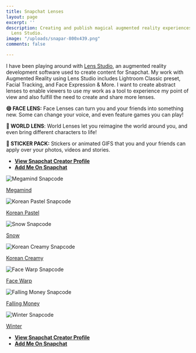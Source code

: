 ```yaml
---
title: Snapchat Lenses
layout: page
excerpt: ''
description: Creating and publish magical augmented reality experiences with Snapchat
  Lens Studio.
image: "/uploads/snapar-800x439.png"
comments: false

---
```

I have been playing around with [Lens Studio](https://lensstudio.snapchat.com/ "Snapchat Lens Studio"), an augmented reality development software used to create content for Snapchat. My work with Augmented Reality using Lens Studio includes Lightroom Classic preset, Facial Tracking, and Face Expression & More. I want to create abstract lenses to enable viewers to use my work as a tool to experience my point of view and also fulfill the need to create and share more lenses.

**😄  FACE LENS:** Face Lenses can turn you and your friends into something new. Some can change your voice, and even feature games you can play!

**🌿  WORLD LENS**: World Lenses let you reimagine the world around you, and even bring different characters to life!

**📱 STICKER PACK:** Stickers or animated GIFS that you and your friends can apply over your photos, videos and stories.

* [**View Snapchat Creator Profile**](https://lensstudio.snapchat.com/creator/hRA20nRLvMFgIhhbvR0gmA "Snapchat Creator Profile")
* [**Add Me On Snapchat**](https://snapchat.com/add/bakarimustafa "Add Me on Snap")

![Megamind Snapcode](https://snapcodes.storage.googleapis.com/png/c5f6e340-9885-3147-adc5-264af61fc127_320_229d105f-74b1-4d43-aff6-a8c3ce2a9ee7.png)

[Megamind](https://www.snapchat.com/unlock/?type=SNAPCODE&uuid=286e36e18f17429d9d450186c0e6c3ab&metadata=01)

![Korean Pastel Snapcode](https://snapcodes.storage.googleapis.com/png/f4bc8697-2ab8-3193-8bac-e91aecd391ea_320_390b1157-491c-48db-8de7-96010f757b22.png)

[Korean Pastel](https://www.snapchat.com/unlock/?type=SNAPCODE&uuid=1d4c82e7ef8540b48451bcd48ffa0e21&metadata=01)

![Snow Snapcode](https://snapcodes.storage.googleapis.com/png/46ff5ee4-9b7c-3e29-a718-cb9ec9f7cf00_320_d0d66a53-0b61-4729-85c8-62cca5df93c8.png)

[Snow](https://www.snapchat.com/unlock/?type=SNAPCODE&uuid=1cf5ca66f24a467891bb01cd265edaac&metadata=01)

![Korean Creamy Snapcode](https://snapcodes.storage.googleapis.com/png/dc87a378-4186-3e9f-ae0b-433df1d21580_320_a1304ffc-0b04-4034-b7b9-c1fa13164dcd.png)

[Korean Creamy](https://www.snapchat.com/unlock/?type=SNAPCODE&uuid=c55cbc35922a4c748988f47191671a0b&metadata=01)

![Face Warp Snapcode](https://snapcodes.storage.googleapis.com/png/3675346a-e0c3-3d70-8ce1-ac2e0b1f74ed_320_ad900b0c-ebcc-49b1-86c6-0d071bbd6545.png)

[Face Warp](https://www.snapchat.com/unlock/?type=SNAPCODE&uuid=928c361623504d47a77ad7542144b4e0&metadata=01)

![Falling Money Snapcode](https://snapcodes.storage.googleapis.com/png/aae5af04-2436-39c0-a48d-959f91bf9283_320_799c5410-df8a-46db-b2be-6cecf2b3b9a9.png)

[Falling Money](https://www.snapchat.com/unlock/?type=SNAPCODE&uuid=319cd4fac7594c48a52aa22d075c7fbc&metadata=01)

![Winter Snapcode](https://snapcodes.storage.googleapis.com/png/5583983c-e904-3a6f-8781-335b9009359f_320_6bcf8b45-339a-4287-85e2-43c6c7ea9034.png)

[Winter](https://www.snapchat.com/unlock/?type=SNAPCODE&uuid=67149d08ddcb44418dfbc909028eb972&metadata=01)

* [**View Snapchat Creator Profile**](https://lensstudio.snapchat.com/creator/hRA20nRLvMFgIhhbvR0gmA "Snapchat Creator Profile")
* [**Add Me On Snapchat**](https://snapchat.com/add/bakarimustafa "Add Me on Snap")